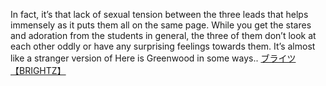In fact, it’s that lack of sexual tension between     the three leads that helps immensely as it puts them all on the same page. While you get the stares and adoration from the students in general, the three of them don’t look at each other oddly or have any surprising feelings towards them. It’s almost like a stranger version of Here is Greenwood in some ways..
 <a href="http://www.kentvilleflowersandweddingdecor.com/jpwatchonline.asp?cheap=products-c206.html" title="ブライツ【BRIGHTZ】">ブライツ【BRIGHTZ】</a>